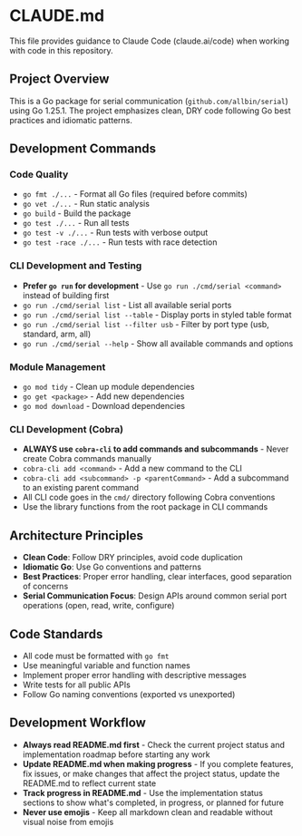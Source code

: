 # CLAUDE.md

This file provides guidance to Claude Code (claude.ai/code) when working with code in this repository.

## Project Overview

This is a Go package for serial communication (`github.com/allbin/serial`) using Go 1.25.1. The project emphasizes clean, DRY code following Go best practices and idiomatic patterns.

## Development Commands

### Code Quality

- `go fmt ./...` - Format all Go files (required before commits)
- `go vet ./...` - Run static analysis
- `go build` - Build the package
- `go test ./...` - Run all tests
- `go test -v ./...` - Run tests with verbose output
- `go test -race ./...` - Run tests with race detection

### CLI Development and Testing

- **Prefer `go run` for development** - Use `go run ./cmd/serial <command>` instead of building first
- `go run ./cmd/serial list` - List all available serial ports
- `go run ./cmd/serial list --table` - Display ports in styled table format
- `go run ./cmd/serial list --filter usb` - Filter by port type (usb, standard, arm, all)
- `go run ./cmd/serial --help` - Show all available commands and options

### Module Management

- `go mod tidy` - Clean up module dependencies
- `go get <package>` - Add new dependencies
- `go mod download` - Download dependencies

### CLI Development (Cobra)

- **ALWAYS use `cobra-cli` to add commands and subcommands** - Never create Cobra commands manually
- `cobra-cli add <command>` - Add a new command to the CLI
- `cobra-cli add <subcommand> -p <parentCommand>` - Add a subcommand to an existing parent command
- All CLI code goes in the `cmd/` directory following Cobra conventions
- Use the library functions from the root package in CLI commands

## Architecture Principles

- **Clean Code**: Follow DRY principles, avoid code duplication
- **Idiomatic Go**: Use Go conventions and patterns
- **Best Practices**: Proper error handling, clear interfaces, good separation of concerns
- **Serial Communication Focus**: Design APIs around common serial port operations (open, read, write, configure)

## Code Standards

- All code must be formatted with `go fmt`
- Use meaningful variable and function names
- Implement proper error handling with descriptive messages
- Write tests for all public APIs
- Follow Go naming conventions (exported vs unexported)

## Development Workflow

- **Always read README.md first** - Check the current project status and implementation roadmap before starting any work
- **Update README.md when making progress** - If you complete features, fix issues, or make changes that affect the project status, update the README.md to reflect current state
- **Track progress in README.md** - Use the implementation status sections to show what's completed, in progress, or planned for future
- **Never use emojis** - Keep all markdown clean and readable without visual noise from emojis

